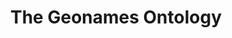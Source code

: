 ---
schema: default
title: The Geonames Ontology
notes: >-
  The Geonames ontology provides elements of description for geographical
  features defined in the geonames.org data base @en
organization: DataScientia Foundation
resources:
  - name: GEONAMES.UAN.owl
    url: >-
      http://git.knowdive.disi.unitn.it:8080/knowledge/LiveKnowledge/SREP/geography/raw/master/GEONAMES.UAN.owl
    format: owl
    description: >-
      The Geonames ontology provides elements of description for geographical
      features defined in the geonames.org data base @en
    license: Creative Commons
    status: Unannotated
    byteSize: '610.749'
    issued: '2012-10-29'
    language: en
    modified: '17 December 2020, 01:33 (UTC+01:00)'
    OntologyEngineeringTool: Protégé
    ontologyLanguage: owl
    ontologySyntax: rdf
    example: Unknown
    ReferenceLKRepository: SREP
    referenceOntology: Unknown
    referenceDatasets: Unknown
distribution: geonames-owl
keyword: geography
publisher: Geonames.org
category:
  - Upper-Level
versionNotes: '2020: Annual review OK'
landingPage: 'http://www.geonames.org/ontology/documentation.html'
accessRigths: Public
creator: Bernart Vatant
hasVersion: Unknown
isVersionOf: Unknown
issued: '2012-10-29'
modified: '17 December 2020, 01:33 (UTC+01:00)'
language: en
provenance: "(2014-04-10) Bernard Vatant: Annual review OK. The ontology is quite stable now, although I would not build it that way if I have to start it now from scratch. This vocabulary is too much driven by the Geonames data base structure.
(2013-05-23) Ghislain Atemezing: Good example of vocabulary handling versioning information both in the RDF file and the documentation.
(2015-03-25) Bernard Vatant: Annual review OK. Deleted false positive version.
(2016-06-22) Ghislain Atemezing: Annual review OK.
(2018-03-20) Ghislain Atemezing: Annual review OK.
(2020-09-18) Ghislain Atemezing: Annual review OK
Provenance from: LOV"
page: 'http://www.geonames.org/ontology'
wasGeneratedBy: Unknown
versionInfo: version 3.1
formalityLevel: Teleontology
OntologyEngineeringMethodology: Unknown
acronym: gn
CompetencyQuestion: Unknown
preferredNamespacePrefix: ontology
toDoList: To completely annotate.
namespacesGenerated: Unknown
namespacesReused: Unknown
datasetLevel: Knowledge Level(L3-4)
spatialExtent: Unknown
temporalExtent: Unknown
---